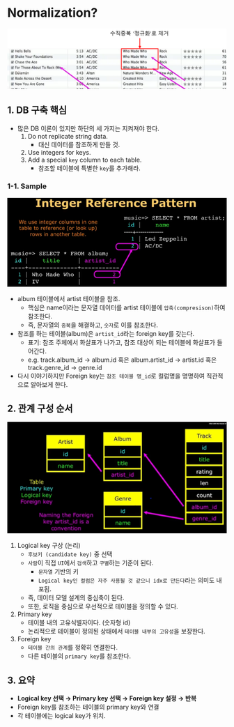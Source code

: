 # Normalization?
![alt text](image-2.png)

## 1. DB 구축 핵심
- 많은 DB 이론이 있지만 하단의 세 가지는 지켜져야 한다.
    1. Do not replicate string data.
        - 대신 데이터를 참조하게 만들 것.
    2. Use integers for keys.
    3. Add a special `key` column to each table.
        - 참조할 테이블에 특별한 `key`를 추가해라.

### 1-1. Sample
![alt text](image-3.png)
- album 테이블에서 artist 테이블을 참조.
    - 핵심은 name이라는 문자열 데이터를 artist 테이블에 `압축(compresison)`하여 참조한다.
    - 즉, 문자열의 `중복`을 해결하고, `숫자`로 이를 참조한다.
- 참조를 하는 테이블(album)은 `artist_id`라는 foreign key를 갖는다.
    - 표기: 참조 주체에서 화살표가 나가고, 참조 대상이 되는 테이블에 화살표가 들어간다.
    - e.g. track.album_id -> album.id 혹은 album.artist_id -> artist.id 혹은 track.genre_id -> genre.id
- 다시 이야기하지만 Foreign key는 `참조 테이블 명_id`로 컬럼명을 명명하여 직관적으로 알아보게 한다.

## 2. 관계 구성 순서
![alt text](image-4.png)
1. Logical key 구상 (논리)
    - `후보키 (candidate key)` 중 선택
    - `사람`이 직접 `UI`에서 `검색`하고 `구별`하는 기준이 된다.
        - `문자열` 기반의 키
        - `Logical key인 컬럼은 자주 사용될 것 같으니 idx로 만든다`라는 의미도 내포됨.
    - 즉, 데이터 모델 설계의 중심축이 된다.
    - 또한, 로직을 중심으로 우선적으로 테이블을 정의할 수 있다.
2. Primary key
    - 테이블 내의 고유식별자이다. (숫자형 id)
    - 논리적으로 테이블이 정의된 상태에서 `테이블 내부의 고유성`을 보장한다.
3. Foreign key
    - `테이블 간의 관계`를 정확히 연결한다.
    - 다른 테이블의 `primary key`를 참조한다.

## 3. 요약
- **Logical key 선택 &rightarrow; Primary key 선택 &rightarrow; Foreign key 설정 &rightarrow; 반복**
- Foreign key를 참조하는 테이블의 primary key와 연결
- 각 테이블에는 logical key가 위치.